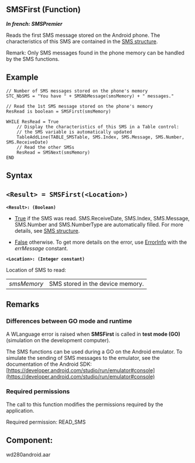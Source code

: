 
## SMSFirst (Function)

***In french: SMSPremier***



<a name="XUse"></a>
<a name="Use"></a>
<a name="description"></a>
Reads the first SMS message stored on the Android phone. The characteristics of this SMS are contained in the [SMS structure](../WDLang3/3068003.md).

Remark: Only SMS messages found in the phone memory can be handled by the SMS functions.








<a name="Example1"></a>
<a name="sample_code"></a>

## Example


```wl
// Number of SMS messages stored on the phone's memory
STC_NbSMS = "You have " + SMSNbMessage(smsMemory) + " messages."
 
// Read the 1st SMS message stored on the phone's memory
ResRead is boolean = SMSFirst(smsMemory)
 
WHILE ResRead = True
	// Display the characteristics of this SMS in a Table control:
	// the SMS variable is automatically updated
	TableAddLine(TABLE_SMSTable, SMS.Index, SMS.Message, SMS.Number, SMS.ReceiveDate)
	// Read the other SMSs
	ResRead = SMSNext(smsMemory)
END
```

<a name="XSYNTAX"></a>
<a name="SYNTAX1"></a>

## Syntax

`<Result> = SMSFirst(<Location>)`
---

**`<Result>: (Boolean)`**



- <u><u><u><u>True</u></u></u></u> if the SMS was read. SMS.ReceiveDate, SMS.Index, SMS.Message, SMS.Number and SMS.NumberType are automatically filled. For more details, see [SMS structure](../WDLang3/3068003.md).

- <u><u><u><u>False</u></u></u></u> otherwise. To get more details on the error, use [ErrorInfo](../WDLang1/3013008.md) with the *errMessage* constant.




**`<Location>: (Integer constant)`**

Location of SMS to read:


|   |   |
| --- | --- |
| *smsMemory* | SMS stored in the device memory. |





<a name="NOTE0"></a>
<a name="NOTE0_1"></a>

## Remarks
<a name="NOTE0_2"></a>


### Differences between GO mode and runtime
<a name="differences_between_mode_and_runtime_ELTPARAGRAPHE000076"></a>

A WLanguage error is raised when **SMSFirst** is called in **test mode (GO)** (simulation on the development computer).

The SMS functions can be used during a GO on the Android emulator. To simulate the sending of SMS messages to the emulator, see the documentation of the Android SDK: [https://developer.android.com/studio/run/emulator#console](https://developer.android.com/studio/run/emulator#console)


### Required permissions
<a name="required_permissions_ELTPARAGRAPHE000085"></a>

The call to this function modifies the permissions required by the application. 

Required permission: READ_SMS

<a name="XComponent"></a>

## Component:
wd280android.aar
